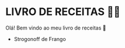 # LIVRO DE RECEITAS :man_cook:

Olá! Bem vindo ao meu livro de receitas :shallow_pan_of_food:

- Strogonoff de Frango
